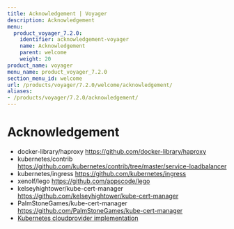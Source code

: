```yaml
---
title: Acknowledgement | Voyager
description: Acknowledgement
menu:
  product_voyager_7.2.0:
    identifier: acknowledgement-voyager
    name: Acknowledgement
    parent: welcome
    weight: 20
product_name: voyager
menu_name: product_voyager_7.2.0
section_menu_id: welcome
url: /products/voyager/7.2.0/welcome/acknowledgement/
aliases:
- /products/voyager/7.2.0/acknowledgement/
---
```


# Acknowledgement

 - docker-library/haproxy https://github.com/docker-library/haproxy
 - kubernetes/contrib https://github.com/kubernetes/contrib/tree/master/service-loadbalancer
 - kubernetes/ingress https://github.com/kubernetes/ingress
 - xenolf/lego https://github.com/appscode/lego
 - kelseyhightower/kube-cert-manager https://github.com/kelseyhightower/kube-cert-manager
 - PalmStoneGames/kube-cert-manager https://github.com/PalmStoneGames/kube-cert-manager
 - [Kubernetes cloudprovider implementation](https://github.com/kubernetes/kubernetes/tree/master/pkg/cloudprovider)
